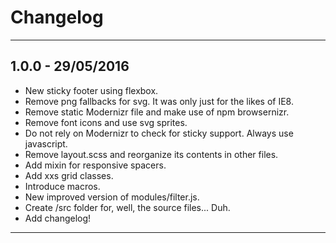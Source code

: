 # Changelog

---

## 1.0.0 - 29/05/2016

- New sticky footer using flexbox.
- Remove png fallbacks for svg. It was only just for the likes of IE8.
- Remove static Modernizr file and make use of npm browsernizr.
- Remove font icons and use svg sprites.
- Do not rely on Modernizr to check for sticky support. Always use javascript.
- Remove layout.scss and reorganize its contents in other files.
- Add mixin for responsive spacers.
- Add xxs grid classes.
- Introduce macros.
- New improved version of modules/filter.js.
- Create /src folder for, well, the source files... Duh.
- Add changelog!

---
